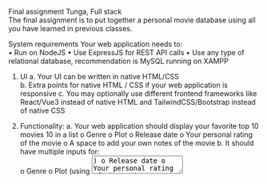 Final assignment Tunga, Full stack    
The final assignment is to put together a personal movie database using all you have learned in previous 
classes. 
  
System requirements 
Your web application needs to:  
• Run on NodeJS 
• Use ExpressJS for REST API calls 
• Use any type of relational database, recommendation is MySQL running on XAMPP 
  
1. UI 
a. Your UI can be written in native HTML/CSS  
b. Extra points for native HTML / CSS if your web application is responsive 
c. You may optionally use different frontend frameworks like React/Vue3 instead of native 
HTML and TailwindCSS/Bootstrap instead of native CSS 
2. Functionality: 
a. Your web application should display your favorite top 10 movies 10 in a list 
o Genre 
o Plot 
o Release date 
o Your personal rating of the movie 
o A space to add your own notes of the movie 
b. It should have multiple inputs for:  
o Genre 
o Plot (using <textarea>) 
o Release date 
o Your personal rating of the movie 
o A space to add your own notes of the move 
c. When adding a movie, with attributes from above, it should be stored in the database of 
your choosing 
d. You should be able to remove and add new movies into the list. This should be done using 
JS(Axios) > ExpressJS > MySQL 
e. Extra points if you add a input tag and a button to search a specific movie by name 
f. Extra points if your list is sortable 
g. Extra points if you add the movie rating from an external website by using that websites API 
and compare it to your own - see http://www.omdbapi.com/#usage 
h. Extra points if you add a movie thumbnail in your list 
i. Extra points if your personal rating of the movie includes some type visual display of 
the rating, say 4/5 stars etc. 
3. Code comments 
a. You should comment your code and what it does 
4. Version control 
a. You should have a Git repo with the project. Your commits should include what has 
been done in that particular commit and match the changes in the code 
 
5. Instructions for installing the app 
a. Your app should be a NodeJS app and a simple npm install would install everything 
needed for the trainers to grade your project, but in case there are any other 
changes that you have made include a file with the instructions of what you have 
done 
